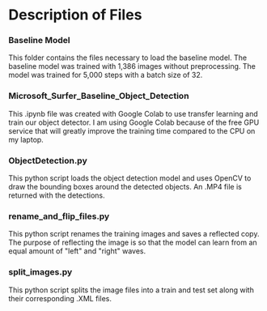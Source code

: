 # Description of Files

### Baseline Model
This folder contains the files necessary to load the baseline model. The baseline model was trained with 1,386 images without preprocessing. The model was trained for 5,000 steps with a batch size of 32.

### Microsoft_Surfer_Baseline_Object_Detection
This .ipynb file was created with Google Colab to use transfer learning and train our object detector. I am using Google Colab because of the free GPU service that will greatly improve the training time compared to the CPU on my laptop.

### ObjectDetection.py
This python script loads the object detection model and uses OpenCV to draw the bounding boxes around the detected objects. An .MP4 file is returned with the detections.

### rename_and_flip_files.py
This python script renames the training images and saves a reflected copy. The purpose of reflecting the image is so that the model can learn from an equal amount of "left" and "right" waves.

### split_images.py
This python script splits the image files into a train and test set along with their corresponding .XML files.

